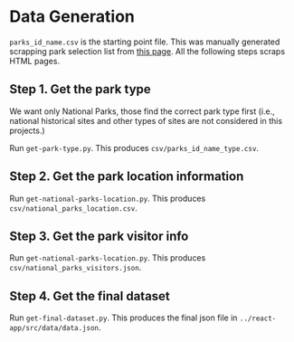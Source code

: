 # Data Generation

```parks_id_name.csv``` is the starting point file. This was manually generated scrapping park selection list from [this page](https://www.nps.gov/findapark/index.htm). All the following steps scraps HTML pages.

## Step 1. Get the park type

We want only National Parks, those find the correct park type first (i.e., national historical sites and other types of sites are not considered in this projects.)

Run ```get-park-type.py```. This produces ```csv/parks_id_name_type.csv```.

## Step 2. Get the park location information

Run ```get-national-parks-location.py```. This produces ```csv/national_parks_location.csv```.

## Step 3. Get the park visitor info

Run ```get-national-parks-location.py```. This produces ```csv/national_parks_visitors.json```.

## Step 4. Get the final dataset

Run ```get-final-dataset.py```. This produces the final json file in ```../react-app/src/data/data.json```.
